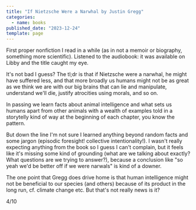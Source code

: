 ```yaml
---
title: "If Nietzsche Were a Narwhal by Justin Gregg"
categories:
  - name: books
published_date: "2023-12-24"
template: page
---
```


First proper nonfiction I read in a while (as in not a memoir or biography, something more scientific). Listened to the audiobook: it was available on Libby and the title caught my eye.

It's not bad I guess? The tl;dr is that if Nietzsche were a narwhal, he might have suffered less, and that more broadly us humans might not be as great as we think we are with our big brains that can lie and manipulate, understand we'll die, justify atrocities using morals, and so on.

In passing we learn facts about animal intelligence and what sets us humans apart from other animals with a wealth of examples told in a storytelly kind of way at the beginning of each chapter, you know the pattern.

But down the line I'm not sure I learned anything beyond random facts and some jargon (episodic foresight! collective intentionality!). I wasn't really expecting anything from the book so I guess I can't complain, but it feels like it's missing some kind of grounding (what are we talking about exactly? What questions are we trying to answer?), because a conclusion like "so yeah we'd be better off if we were narwals" is kind of a downer.

The one point that Gregg does drive home is that human intelligence might not be beneficial to our species (and others) because of its product in the long run, cf. climate change etc. But that's not really news is it?

4/10
